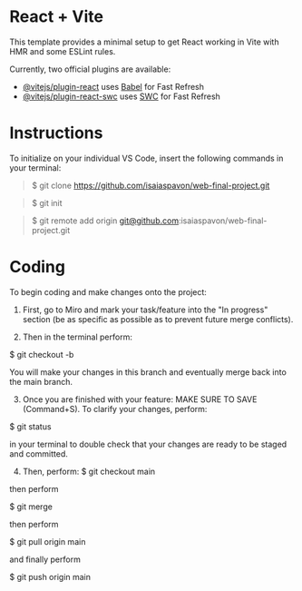 # React + Vite

This template provides a minimal setup to get React working in Vite with HMR and some ESLint rules.

Currently, two official plugins are available:

- [@vitejs/plugin-react](https://github.com/vitejs/vite-plugin-react/blob/main/packages/plugin-react/README.md) uses [Babel](https://babeljs.io/) for Fast Refresh
- [@vitejs/plugin-react-swc](https://github.com/vitejs/vite-plugin-react-swc) uses [SWC](https://swc.rs/) for Fast Refresh

# Instructions

To initialize on your individual VS Code, insert the following commands in your terminal:

> $ git clone https://github.com/isaiaspavon/web-final-project.git

> $ git init

> $ git remote add origin git@github.com:isaiaspavon/web-final-project.git

# Coding

To begin coding and make changes onto the project:

1. First, go to Miro and mark your task/feature into the "In progress" section (be as specific as possible as to prevent future merge conflicts).

2. Then in the terminal perform: 

$ git checkout -b <name-of-branch> 

You will make your changes in this branch and eventually merge back into the main branch.

3. Once you are finished with your feature: MAKE SURE TO SAVE (Command+S). To clarify your changes, perform: 

$ git status

 in your terminal to double check that your changes are ready to be staged and committed. 

4. Then, perform: 
$ git checkout main

then perform 

$ git merge <name-of-branch>

 then perform 
 
 $ git pull origin main
 
  and finally perform
  
  $ git push origin main
